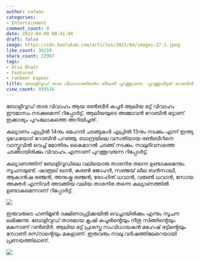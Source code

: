 ```yaml
---
author: safwan
categories:
- Entertainment
comment_count: 0
date: 2022-04-09 08:41:04
draft: false
image: https://cdn.boolokam.com/articles/2022/04/images-27-2.jpeg
like_count: 36210
share_count: 22967
tags:
- Alia Bhatt
- Featured
- ranbeer kapoor
title: ബോളിവുഡ് താര വിവാഹത്തിൻെറ തീയതി പുറത്തുവന്നു. പുറത്തുവിട്ടത് റോബിൻ ഭട്ട്
view_count: 939516
---
```


ബോളിവുഡ് താര വിവാഹം ആയ രൺബീർ കപൂർ ആലിയ ഭട്ട് വിവാഹം ഈമാസം നടക്കുമെന്ന് റിപ്പോർട്ട്. ആലിയയുടെ അമ്മാവൻ റോബിൻ ഭട്ടാണ് ഇക്കാര്യം പുറംലോകത്തെ അറിയിച്ചത്.

കല്യാണം ഏപ്രിൽ 14നും മെഹന്ദി ചടങ്ങുകൾ ഏപ്രിൽ 13നും നടക്കും എന്ന് ഇന്ത്യ ടുഡേയോട് റോബിൻ പറഞ്ഞു. ബാന്ദ്രയിലെ വസതിയായ രൺബീറിനെ വാസ്തുവിൽ വെച്ച് മോതിരം കൈമാറൽ ചടങ്ങ് നടക്കും. നാലുദിവസത്തെ ചടങ്ങായിരിക്കും വിവാഹം എന്നാണ് പുറത്തുവരുന്ന റിപ്പോർട്ട്.

കല്യാണത്തിന് ബോളിവുഡിലെ വലിയൊരു താരനിര തന്നെ ഉണ്ടാകുമെന്നും സൂചനയുണ്ട്. ഷാരൂഖ് ഖാൻ, കരൺ ജോഹർ, സഞ്ജയ് ലീല ബൻസാലി, ആകാൻഷ രഞ്ജൻ, അനുഷ്ക രഞ്ജൻ, രോഹിത് ധവാൻ, വരുൺ ധവാൻ, സോയ അക്തർ എന്നിവർ അടങ്ങിയ വലിയ താരനിര തന്നെ കല്യാണത്തിൽ ഉണ്ടാകുമെന്നാണ് റിപ്പോർട്ട്.

![](https://cdn.boolokam.com/articles/2022/04/images-27-2.jpeg)

ഇരുവരുടെ ഹണിമൂൺ ദക്ഷിണാഫ്രിക്കയിൽ വെച്ചായിരിക്കും എന്നും സൂചന ലഭിക്കുന്നു. ബോളിവുഡ് താരമായ കൃഷി കപൂരിൻ്റെയും നീതു സിങ്ങിൻ്റെയും മകനാണ് റൺബീർ. ആലിയ ഭട്ട് പ്രശസ്ത സംവിധായകൻ മഹേഷ് ഭട്ടിൻ്റെയും സോണി രസ്‌ദാൻ്റെയും മകളാണ്. ഇരുവരും നാലു വർഷത്തിലേറെയായി പ്രണയത്തിലാണ്.

![](https://cdn.boolokam.com/articles/2022/04/images-28-2.jpeg)